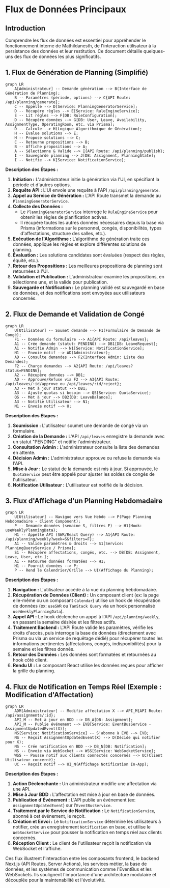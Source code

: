 # Flux de Données Principaux

## Introduction

Comprendre les flux de données est essentiel pour appréhender le fonctionnement interne de Mathildanesth, de l'interaction utilisateur à la persistance des données et leur restitution. Ce document détaille quelques-uns des flux de données les plus significatifs.

## 1. Flux de Génération de Planning (Simplifié)

```mermaid
graph LR
    A[Administrateur] -- Demande génération --> B(Interface de Génération de Planning);
    B -- Paramètres (période, options) --> C{API Route: /api/planning/generate};
    C -- Appelle --> D[Service: PlanningGeneratorService];
    D -- Récupère règles --> E[Service: RuleEngineService];
    E -- Lit règles --> F[DB: RuleConfiguration];
    D -- Récupère données --> G[DB: User, Leave, Availability, AssignmentType, OperatingRoom, etc. via Prisma];
    D -- Calcule --> H(Logique Algorithmique de Génération);
    H -- Évalue solutions --> E;
    H -- Propose solutions --> C;
    C -- Retourne propositions --> B;
    B -- Affiche propositions --> A;
    A -- Sélectionne & Valide --> I{API Route: /api/planning/publish};
    I -- Sauvegarde planning --> J[DB: Assignment, PlanningState];
    I -- Notifie --> K[Service: NotificationService];
```

**Description des Étapes :**

1.  **Initiation :** L'administrateur initie la génération via l'UI, en spécifiant la période et d'autres options.
2.  **Requête API :** L'UI envoie une requête à l'API `/api/planning/generate`.
3.  **Appel au Service de Génération :** L'API Route transmet la demande au `PlanningGeneratorService`.
4.  **Collecte des Données :**
    - Le `PlanningGeneratorService` interroge le `RuleEngineService` pour obtenir les règles de planification actives.
    - Il récupère toutes les autres données nécessaires depuis la base via Prisma (informations sur le personnel, congés, disponibilités, types d'affectations, structure des salles, etc.).
5.  **Exécution de l'Algorithme :** L'algorithme de génération traite ces données, applique les règles et explore différentes solutions de planning.
6.  **Évaluation :** Les solutions candidates sont évaluées (respect des règles, équité, etc.).
7.  **Retour des Propositions :** Les meilleures propositions de planning sont retournées à l'UI.
8.  **Validation et Publication :** L'administrateur examine les propositions, en sélectionne une, et la valide pour publication.
9.  **Sauvegarde et Notification :** Le planning validé est sauvegardé en base de données, et des notifications sont envoyées aux utilisateurs concernés.

## 2. Flux de Demande et Validation de Congé

```mermaid
graph LR
    U[Utilisateur] -- Soumet demande --> F1(Formulaire de Demande de Congé);
    F1 -- Données du formulaire --> A1{API Route: /api/leaves};
    A1 -- Crée demande (statut: PENDING) --> DB1[DB: LeaveRequest];
    A1 -- Notifie Admin --> N1[Service: NotificationService];
    N1 -- Envoie notif --> AD(Administrateur);
    AD -- Consulte demandes --> F2(Interface Admin: Liste des Demandes);
    F2 -- Charge demandes --> A2{API Route: /api/leaves?status=PENDING};
    A2 -- Récupère données --> DB1;
    AD -- Approuve/Refuse via F2 --> A3{API Route: /api/leaves/:id/approve ou /api/leaves/:id/reject};
    A3 -- Met à jour statut --> DB1;
    A3 -- Ajuste quotas si besoin --> QS[Service: QuotaService];
    QS -- Met à jour --> DB2[DB: LeaveBalance];
    A3 -- Notifie Utilisateur --> N1;
    N1 -- Envoie notif --> U;
```

**Description des Étapes :**

1.  **Soumission :** L'utilisateur soumet une demande de congé via un formulaire.
2.  **Création de la Demande :** L'API `/api/leaves` enregistre la demande avec un statut "PENDING" et notifie l'administrateur.
3.  **Consultation Admin :** L'administrateur consulte la liste des demandes en attente.
4.  **Décision Admin :** L'administrateur approuve ou refuse la demande via l'API.
5.  **Mise à Jour :** Le statut de la demande est mis à jour. Si approuvée, le `QuotaService` peut être appelé pour ajuster les soldes de congés de l'utilisateur.
6.  **Notification Utilisateur :** L'utilisateur est notifié de la décision.

## 3. Flux d'Affichage d'un Planning Hebdomadaire

```mermaid
graph LR
    U[Utilisateur] -- Navigue vers Vue Hebdo --> P(Page Planning Hebdomadaire - Client Component);
    P -- Demande données (semaine S, filtres F) --> H1(Hook: useWeeklyPlanningData);
    H1 -- Appelle API (SWR/React Query) --> A1{API Route: /api/planning/weekly?week=S&filters=F};
    A1 -- Valide paramètres & droits --> S1[Service: PlanningQueryService / Prisma];
    S1 -- Récupère affectations, congés, etc. --> DB[DB: Assignment, Leave, User, etc.];
    A1 -- Retourne données formatées --> H1;
    H1 -- Fournit données --> P;
    P -- Rend le Calendrier/Grille --> UI(Affichage du Planning);
```

**Description des Étapes :**

1.  **Navigation :** L'utilisateur accède à la vue du planning hebdomadaire.
2.  **Récupération de Données (Client) :** Un composant client (ex: la page elle-même ou un composant `Calendar`) utilise un hook de récupération de données (ex: `useSWR` ou `TanStack Query` via un hook personnalisé `useWeeklyPlanningData`).
3.  **Appel API :** Le hook déclenche un appel à l'API `/api/planning/weekly`, en passant la semaine désirée et les filtres actifs.
4.  **Traitement Backend :** L'API Route valide les paramètres, vérifie les droits d'accès, puis interroge la base de données (directement avec Prisma ou via un service de requêtage dédié) pour récupérer toutes les informations pertinentes (affectations, congés, indisponibilités) pour la semaine et les filtres donnés.
5.  **Retour des Données :** Les données sont formatées et retournées au hook côté client.
6.  **Rendu UI :** Le composant React utilise les données reçues pour afficher la grille du planning.

## 4. Flux de Notification en Temps Réel (Exemple : Modification d'Affectation)

```mermaid
graph LR
    ADM[Administrateur] -- Modifie affectation X --> API_M{API Route: /api/assignments/:id};
    API_M -- Met à jour en BDD --> DB_A[DB: Assignment];
    API_M -- Publie événement --> EVB[Service: EventBusService - AssignmentUpdatedEvent(X)];
    NS[Service: NotificationService] -- S'abonne à EVB --> EVB;
    NS -- Reçoit AssignmentUpdatedEvent(X) --> D(Décide qui notifier pour X);
    NS -- Crée notification en BDD --> DB_N[DB: Notification];
    NS -- Envoie via WebSocket --> WSS[Service: WebSocketService];
    WSS -- Pousse notif aux clients connectés concernés --> UC(Client Utilisateur concerné);
    UC -- Reçoit notif --> UI_N(Affichage Notification In-App);
```

**Description des Étapes :**

1.  **Action Déclenchante :** Un administrateur modifie une affectation via une API.
2.  **Mise à Jour BDD :** L'affectation est mise à jour en base de données.
3.  **Publication d'Événement :** L'API publie un événement (ex: `AssignmentUpdatedEvent`) sur l'`EventBusService`.
4.  **Traitement par le Service de Notification :** Le `NotificationService`, abonné à cet événement, le reçoit.
5.  **Création et Envoi :** Le `NotificationService` détermine les utilisateurs à notifier, crée un enregistrement `Notification` en base, et utilise le `WebSocketService` pour pousser la notification en temps réel aux clients concernés.
6.  **Réception Client :** Le client de l'utilisateur reçoit la notification via WebSocket et l'affiche.

Ces flux illustrent l'interaction entre les composants frontend, le backend Next.js (API Routes, Server Actions), les services métier, la base de données, et les systèmes de communication comme l'EventBus et les WebSockets. Ils soulignent l'importance d'une architecture modulaire et découplée pour la maintenabilité et l'évolutivité.
